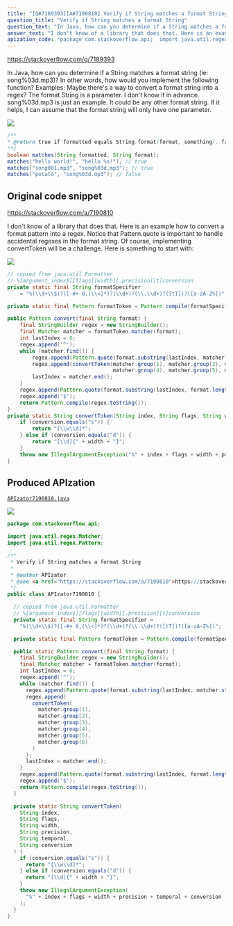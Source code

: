 ```yaml
---
title: "[Q#7189393][A#7190810] Verify if String matches a format String"
question_title: "Verify if String matches a format String"
question_text: "In Java, how can you determine if a String matches a format string (ie: song%03d.mp3)? In other words, how would you implement the following function? Examples: Maybe there's a way to convert a format string into a regex? The format String is a parameter. I don't know it in advance. song%03d.mp3 is just an example. It could be any other format string. If it helps, I can assume that the format string will only have one parameter."
answer_text: "I don't know of a library that does that. Here is an example how to convert a format pattern into a regex. Notice that Pattern.quote is important to handle accidental regexes in the format string. Of course, implementing convertToken will be a challenge. Here is something to start with:"
apization_code: "package com.stackoverflow.api;  import java.util.regex.Matcher; import java.util.regex.Pattern;  /**  * Verify if String matches a format String  *  * @author APIzator  * @see <a href=\"https://stackoverflow.com/a/7190810\">https://stackoverflow.com/a/7190810</a>  */ public class APIzator7190810 {    // copied from java.util.Formatter   // %[argument_index$][flags][width][.precision][t]conversion   private static final String formatSpecifier =     \"%(\\\\d+\\\\$)?([-#+ 0,(\\\\<]*)?(\\\\d+)?(\\\\.\\\\d+)?([tT])?([a-zA-Z%])\";    private static final Pattern formatToken = Pattern.compile(formatSpecifier);    public static Pattern convert(final String format) {     final StringBuilder regex = new StringBuilder();     final Matcher matcher = formatToken.matcher(format);     int lastIndex = 0;     regex.append('^');     while (matcher.find()) {       regex.append(Pattern.quote(format.substring(lastIndex, matcher.start())));       regex.append(         convertToken(           matcher.group(1),           matcher.group(2),           matcher.group(3),           matcher.group(4),           matcher.group(5),           matcher.group(6)         )       );       lastIndex = matcher.end();     }     regex.append(Pattern.quote(format.substring(lastIndex, format.length())));     regex.append('$');     return Pattern.compile(regex.toString());   }    private static String convertToken(     String index,     String flags,     String width,     String precision,     String temporal,     String conversion   ) {     if (conversion.equals(\"s\")) {       return \"[\\\\w\\\\d]*\";     } else if (conversion.equals(\"d\")) {       return \"[\\\\d]{\" + width + \"}\";     }     throw new IllegalArgumentException(       \"%\" + index + flags + width + precision + temporal + conversion     );   } }"
---
```


https://stackoverflow.com/q/7189393

In Java, how can you determine if a String matches a format string (ie: song%03d.mp3)?
In other words, how would you implement the following function?
Examples:
Maybe there&#x27;s a way to convert a format string into a regex?
The format String is a parameter. I don&#x27;t know it in advance. song%03d.mp3 is just an example. It could be any other format string.
If it helps, I can assume that the format string will only have one parameter.


<div class="code-logo"><img src="/stackoverflow.png" /></div>

```java
/**
* @return true if formatted equals String.format(format, something), false otherwise.
**/
boolean matches(String formatted, String format);
matches("hello world!", "hello %s!"); // true
matches("song001.mp3", "song%03d.mp3"); // true
matches("potato", "song%03d.mp3"); // false
```


## Original code snippet

https://stackoverflow.com/a/7190810

I don&#x27;t know of a library that does that. Here is an example how to convert a format pattern into a regex. Notice that Pattern.quote is important to handle accidental regexes in the format string.
Of course, implementing convertToken will be a challenge. Here is something to start with:

<div class="code-logo"><img src="/stackoverflow.png" /></div>

```java
// copied from java.util.Formatter
// %[argument_index$][flags][width][.precision][t]conversion
private static final String formatSpecifier
    = "%(\\d+\\$)?([-#+ 0,(\\<]*)?(\\d+)?(\\.\\d+)?([tT])?([a-zA-Z%])";

private static final Pattern formatToken = Pattern.compile(formatSpecifier);

public Pattern convert(final String format) {
    final StringBuilder regex = new StringBuilder();
    final Matcher matcher = formatToken.matcher(format);
    int lastIndex = 0;
    regex.append('^');
    while (matcher.find()) {
        regex.append(Pattern.quote(format.substring(lastIndex, matcher.start())));
        regex.append(convertToken(matcher.group(1), matcher.group(2), matcher.group(3), 
                                  matcher.group(4), matcher.group(5), matcher.group(6)));
        lastIndex = matcher.end();
    }
    regex.append(Pattern.quote(format.substring(lastIndex, format.length())));
    regex.append('$');
    return Pattern.compile(regex.toString());
}
private static String convertToken(String index, String flags, String width, String precision, String temporal, String conversion) {
    if (conversion.equals("s")) {
        return "[\\w\\d]*";
    } else if (conversion.equals("d")) {
        return "[\\d]{" + width + "}";
    }
    throw new IllegalArgumentException("%" + index + flags + width + precision + temporal + conversion);
}
```

## Produced APIzation

[`APIzator7190810.java`](https://github.com/pasqualesalza/apization-temp-data/raw/master/search/APIzator7190810.java)

<div class="code-logo"><img src="/apizator.png" /></div>

```java
package com.stackoverflow.api;

import java.util.regex.Matcher;
import java.util.regex.Pattern;

/**
 * Verify if String matches a format String
 *
 * @author APIzator
 * @see <a href="https://stackoverflow.com/a/7190810">https://stackoverflow.com/a/7190810</a>
 */
public class APIzator7190810 {

  // copied from java.util.Formatter
  // %[argument_index$][flags][width][.precision][t]conversion
  private static final String formatSpecifier =
    "%(\\d+\\$)?([-#+ 0,(\\<]*)?(\\d+)?(\\.\\d+)?([tT])?([a-zA-Z%])";

  private static final Pattern formatToken = Pattern.compile(formatSpecifier);

  public static Pattern convert(final String format) {
    final StringBuilder regex = new StringBuilder();
    final Matcher matcher = formatToken.matcher(format);
    int lastIndex = 0;
    regex.append('^');
    while (matcher.find()) {
      regex.append(Pattern.quote(format.substring(lastIndex, matcher.start())));
      regex.append(
        convertToken(
          matcher.group(1),
          matcher.group(2),
          matcher.group(3),
          matcher.group(4),
          matcher.group(5),
          matcher.group(6)
        )
      );
      lastIndex = matcher.end();
    }
    regex.append(Pattern.quote(format.substring(lastIndex, format.length())));
    regex.append('$');
    return Pattern.compile(regex.toString());
  }

  private static String convertToken(
    String index,
    String flags,
    String width,
    String precision,
    String temporal,
    String conversion
  ) {
    if (conversion.equals("s")) {
      return "[\\w\\d]*";
    } else if (conversion.equals("d")) {
      return "[\\d]{" + width + "}";
    }
    throw new IllegalArgumentException(
      "%" + index + flags + width + precision + temporal + conversion
    );
  }
}

```